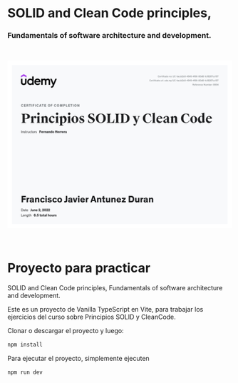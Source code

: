 # SOLID and Clean Code principles,

### Fundamentals of software architecture and development.

<br/>

<p align="center">
  <img src="https://github.com/anbreaker/cursoSolidCleanCodeFH/blob/view/UC-1accb2c6-4545-4f56-80d8-1c18267cc157.jpg?raw=true">
</p>

<br>

# Proyecto para practicar

SOLID and Clean Code principles, Fundamentals of software architecture and development.

Este es un proyecto de Vanilla TypeScript en Vite, para trabajar los ejercicios del curso sobre Principios SOLID y CleanCode.

Clonar o descargar el proyecto y luego:

```bash
npm install
```

Para ejecutar el proyecto, simplemente ejecuten

```bash
npm run dev
```
